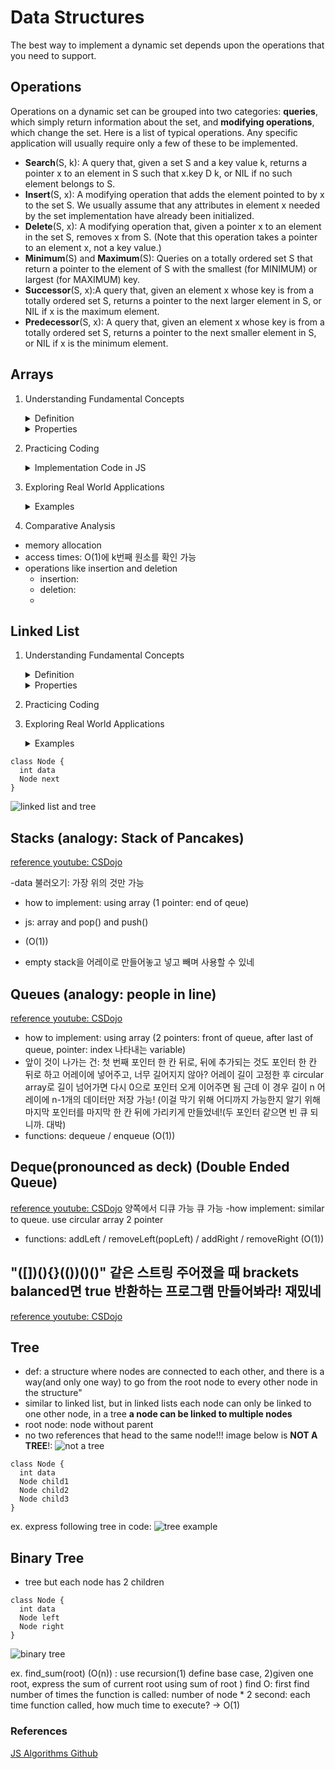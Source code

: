 # Data Structures

The best way to implement a dynamic set depends upon the operations that you need to support. 

## Operations
Operations on a dynamic set can be grouped into two categories: **queries**, which
simply return information about the set, and **modifying operations**, which change
the set. Here is a list of typical operations. Any specific application will usually
require only a few of these to be implemented. 

- **Search**(S, k): A query that, given a set S and a key value k, returns a pointer x to an element
in S such that x.key D k, or NIL if no such element belongs to S.
- **Insert**(S, x): A modifying operation that adds the element pointed to by x to the set S. We
usually assume that any attributes in element x needed by the set implementation have already been initialized. 
- **Delete**(S, x): A modifying operation that, given a pointer x to an element in the set S, removes x from S. (Note that this operation takes a pointer to an element x, not
a key value.) 
- **Minimum**(S) and **Maximum**(S): Queries on a totally ordered set S that return a pointer to the element of S with
the smallest (for MINIMUM) or largest (for MAXIMUM) key. 
- **Successor**(S, x):A query that, given an element x whose key is from a totally ordered set S,
returns a pointer to the next larger element in S, or NIL if x is the maximum
element. 
- **Predecessor**(S, x): A query that, given an element x whose key is from a totally ordered set S,
returns a pointer to the next smaller element in S, or NIL if x is the minimum
element. 
  

## Arrays
1) Understanding Fundamental Concepts
   
    <details>
    <summary>Definition</summary>
    
    - Arrays are linear data structures that store elements of the same data type in contiguous memory locations. They allow random access to     elements, which means any element can be accessed directly if its index is known
    </details>

    <details>
    <summary>Properties</summary>

    - Arrays have a fixed size, which means the number of elements they can store is defined when they are created. This makes them static
    </details>

2) Practicing Coding
    <details>
    <summary>Implementation Code in JS</summary>
       
      ```
      class Array {
          static int idx = 3;
          static int num = 6;
          static int[] arr = new int[10];
      
          public static void main(String[] args) {
              for (int i = 0; i < arr.length - 1; i++) {
                  arr[i] = i;
              }
      
              check(); // 초기화 상태
      				//0 1 2 3 4 5 6 7 8 0  
      
              insert();
              check(); // 임의의 위치 추가 상태
      				//0 1 2 6 3 4 5 6 7 8
      
              delete();
              check(); // 임의의 위치 삭제 상태
      				//0 1 2 3 4 5 6 7 8 0
          }
      
          static void check() {
              for (int x : arr) {
                  System.out.print(x + " ");
              }
              System.out.println();
          }
      
          static void insert() {
              for (int i = arr.length - 1; i >= idx; i--) {
                  int tmp = arr[i - 1];
                  arr[i] = tmp;
              }
              arr[idx] = num;
          }
      
          static void delete() {
              for (int i = idx; i < arr.length - 1; i++) {
                  int tmp = arr[i + 1];
                  arr[i] = tmp;
              }
              arr[arr.length - 1] = 0;
          }
      }
      ```
    </details>

3) Exploring Real World Applications
    <details>
    <summary>Examples</summary>
       
      [BaekJun 10808번: 알파벳 개수](https://www.acmicpc.net/problem/10808)

      [BaekJun 10818번: 최소, 최대](https://sukvvon.tistory.com/84)

      [leetcode: Two Sum](https://leetcode.com/problems/two-sum/description/)
    </details>

5) Comparative Analysis

- memory allocation
- access times: O(1)에 k번째 원소를 확인 가능
- operations like insertion and deletion
   - insertion:
   - deletion:
   -     

## Linked List

1) Understanding Fundamental Concepts

   <details>
   <summary>Definition</summary>

   - A linked list is also a linear data structure, but unlike arrays, its elements (known as nodes) are not stored in contiguous memory locations. Each node contains the data and a reference (or link) to the next node in the sequence
   </details>

   <details>
   <summary>Properties</summary>

   - Linked lists are dynamic, meaning they can grow and shrink in size as needed during runtime. They allow for efficient insertions and deletions because these operations do not require the elements to be contiguous
   </details>

2) Practicing Coding

3) Exploring Real World Applications
       <details>
    <summary>Examples</summary>

      [leetcode: Merge Two Sorted Lists](https://leetcode.com/problems/merge-two-sorted-lists/description/)
    </details>

```
class Node {
  int data
  Node next
}
```
![linked list and tree](https://github.com/yurright/Harvard-CS50-Repo/blob/main/resources/tree-linked-list.png)



## Stacks (analogy: Stack of Pancakes)
[reference youtube: CSDojo](https://www.youtube.com/watch?v=A3ZUpyrnCbM )

-data 불러오기: 가장 위의 것만 가능
- how to implement: using array (1 pointer: end of qeue)
- js: array and pop() and push()
-  (O(1))

- empty stack을 어레이로 만들어놓고 넣고 빼며 사용할 수 있네


## Queues (analogy: people in line)
[reference youtube: CSDojo](https://www.youtube.com/watch?v=A3ZUpyrnCbM )

- how to implement: using array (2 pointers: front of queue, after last of queue, pointer: index 나타내는 variable)
- 앞이 것이 나가는 건: 첫 번째 포인터 한 칸 뒤로, 뒤에 추가되는 것도 포인터 한 칸 뒤로 하고 어레이에 넣어주고, 너무 길어지지 않아? 어레이 길이 고정한 후 circular array로 길이 넘어가면 다시 0으로 포인터 오게 이어주면 됨 근데 이 경우 길이 n 어레이에 n-1개의 데이터만 저장 가능! (이걸 막기 위해 어디까지 가능한지 알기 위해 마지막 포인터를 마지막 한 칸 뒤에 가리키게 만들었네!(두 포인터 같으면 빈 큐 되니까. 대박)
- functions: dequeue / enqueue (O(1))
  

## Deque(pronounced as deck) (Double Ended Queue)
[reference youtube: CSDojo](https://www.youtube.com/watch?v=A3ZUpyrnCbM )
양쪽에서 디큐 가능 큐 가능
-how implement: similar to queue. use circular array 2 pointer
- functions: addLeft / removeLeft(popLeft) / addRight / removeRight  (O(1))

## "([])(){}(())()()" 같은 스트링 주어졌을 때 brackets balanced면 true 반환하는 프로그램 만들어봐라! 재밌네
[reference youtube: CSDojo](https://www.youtube.com/watch?v=A3ZUpyrnCbM )


## Tree
- def: a structure where nodes are connected to each other, and there is a way(and only one way) to go from the root node to every other node in the structure"
- similar to linked list, but in linked lists each node can only be linked to one other node, in a tree **a node can be linked to multiple nodes**
- root node: node without parent
- no two references that head to the same node!!! image below is **NOT A TREE**!:
![not a tree](https://github.com/yurright/Harvard-CS50-Repo/blob/main/resources/not-a-tree.png)

```
class Node {
  int data
  Node child1
  Node child2
  Node child3
}
```

ex. express following tree in code:
![tree example](https://github.com/yurright/Harvard-CS50-Repo/blob/main/resources/tree.png)

## Binary Tree
- tree but each node has 2 children
```
class Node {
  int data
  Node left
  Node right
}
```
![binary tree](https://github.com/yurright/Harvard-CS50-Repo/blob/main/resources/binary-tree.png)

ex. find_sum(root) (O(n))
: use recursion(1) define base case, 2)given one root, express the sum of current root using sum of root )
find O: 
first find number of times the function is called: number of node * 2
second: each time function called, how much time to execute? -> O(1)

### References
[JS Algorithms Github](https://github.com/trekhleb/javascript-algorithms)

